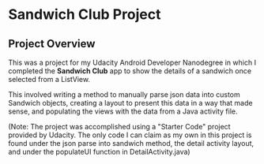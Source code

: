 # Sandwich Club Project

## Project Overview
This was a project for my Udacity Android Developer Nanodegree 
in which I completed the **Sandwich Club** app to
show the details of a sandwich once selected from a ListView.

This involved writing a method to manually parse json data into
custom Sandwich objects, creating a layout to present this data
in a way that made sense, and populating the views with the data
from a Java activity file.

(Note: The project was accomplished using a "Starter Code" project
provided by Udacity. The only code I can claim as my own in this
project is found under the json parse into sandwich method, the 
detail activity layout, and under the populateUI function in 
DetailActivity.java)

